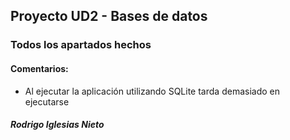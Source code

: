 ## Proyecto UD2 - Bases de datos

### Todos los apartados hechos

#### Comentarios:
- Al ejecutar la aplicación utilizando SQLite tarda demasiado en ejecutarse

##### Rodrigo Iglesias Nieto